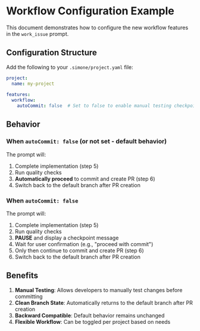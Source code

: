 # Workflow Configuration Example

This document demonstrates how to configure the new workflow features in the `work_issue` prompt.

## Configuration Structure

Add the following to your `.simone/project.yaml` file:

```yaml
project:
  name: my-project
  
features:
  workflow:
    autoCommit: false  # Set to false to enable manual testing checkpoint
```

## Behavior

### When `autoCommit: false` (or not set - default behavior)
The prompt will:
1. Complete implementation (step 5)
2. Run quality checks
3. **Automatically proceed** to commit and create PR (step 6)
4. Switch back to the default branch after PR creation

### When `autoCommit: false`
The prompt will:
1. Complete implementation (step 5)
2. Run quality checks
3. **PAUSE** and display a checkpoint message
4. Wait for user confirmation (e.g., "proceed with commit")
5. Only then continue to commit and create PR (step 6)
6. Switch back to the default branch after PR creation

## Benefits

1. **Manual Testing**: Allows developers to manually test changes before committing
2. **Clean Branch State**: Automatically returns to the default branch after PR creation
3. **Backward Compatible**: Default behavior remains unchanged
4. **Flexible Workflow**: Can be toggled per project based on needs